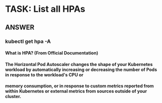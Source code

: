 
# TASK: List all HPAs


## ANSWER

### kubectl get hpa -A



#### What is HPA? (From Official Documentation)

####  The Horizontal Pod Autoscaler changes the shape of your Kubernetes workload by automatically increasing or decreasing the number of Pods in response to the workload's CPU or 
####      memory consumption, or in response to custom metrics reported from within Kubernetes or external metrics from sources outside of your cluster.


